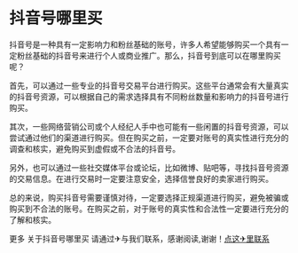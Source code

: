 # 抖音号哪里买

抖音号是一种具有一定影响力和粉丝基础的账号，许多人希望能够购买一个具有一定粉丝基础的抖音号来进行个人或商业推广。那么，抖音号到底可以在哪里购买呢？

首先，可以通过一些专业的抖音号交易平台进行购买。这些平台通常会有大量真实的抖音号资源，可以根据自己的需求选择具有不同粉丝数量和影响力的抖音号进行购买。

其次，一些网络营销公司或个人经纪人手中也可能有一些闲置的抖音号资源，可以尝试通过他们的渠道进行购买。但在购买之前，一定要对账号的真实性进行充分的调查和核实，避免购买到虚假或不合法的抖音号。

另外，也可以通过一些社交媒体平台或论坛，比如微博、贴吧等，寻找抖音号资源的交易信息。在进行交易时一定要注意安全，选择信誉良好的卖家进行购买。

总的来说，购买抖音号需要谨慎对待，一定要选择正规渠道进行购买，避免被骗或购买到不合法的账号。在购买之前，对于账号的真实性和合法性一定要进行充分的了解和核实。

更多 关于抖音号哪里买 请通过✈与我们联系，感谢阅读,谢谢！[点这✈里联系](https://gg.k02.cc)